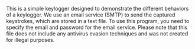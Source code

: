 This is a simple keylogger designed to demonstrate the different behaviors of a keylogger. We use an email service (SMTP) to send the captured keystrokes, which are stored in a text file.
To use this program, you need to specify the email and password for the email service. Please note that this file does not include any antivirus evasion techniques and was not created for illegal purposes.
